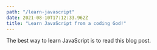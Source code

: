```yaml
---
path: "/learn-javascript"
date: 2021-08-10T17:12:33.962Z
title: "Learn JavaScript from a coding God!"
---
```


The best way to learn JavaScript is to read this blog post.

